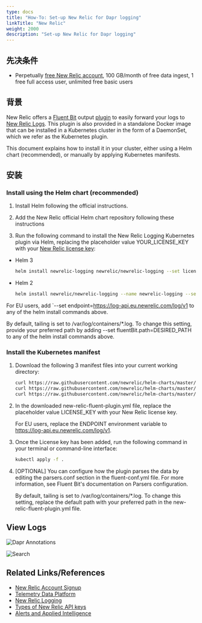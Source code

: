 ```yaml
---
type: docs
title: "How-To: Set-up New Relic for Dapr logging"
linkTitle: "New Relic"
weight: 2000
description: "Set-up New Relic for Dapr logging"
---
```


## 先决条件

- Perpetually [free New Relic account](https://newrelic.com/signup?ref=dapr), 100 GB/month of free data ingest, 1 free full access user, unlimited free basic users

## 背景

New Relic offers a [Fluent Bit](https://fluentbit.io/) output [plugin](https://github.com/newrelic/newrelic-fluent-bit-output) to easily forward your logs to [New Relic Logs](https://github.com/newrelic/newrelic-fluent-bit-output). This plugin is also provided in a standalone Docker image that can be installed in a Kubernetes cluster in the form of a DaemonSet, which we refer as the Kubernetes plugin.

This document explains how to install it in your cluster, either using a Helm chart (recommended), or manually by applying Kubernetes manifests.

## 安装

### Install using the Helm chart (recommended)

1. Install Helm following the official instructions.

2. Add the New Relic official Helm chart repository following these instructions

3. Run the following command to install the New Relic Logging Kubernetes plugin via Helm, replacing the placeholder value YOUR_LICENSE_KEY with your [New Relic license key](https://docs.newrelic.com/docs/accounts/install-new-relic/account-setup/license-key):

- Helm 3
    ```bash
    helm install newrelic-logging newrelic/newrelic-logging --set licenseKey=YOUR_LICENSE_KEY
    ```

- Helm 2
    ```bash
    helm install newrelic/newrelic-logging --name newrelic-logging --set licenseKey=YOUR_LICENSE_KEY
    ```

For EU users, add `--set endpoint=https://log-api.eu.newrelic.com/log/v1 to any of the helm install commands above.

By default, tailing is set to /var/log/containers/*.log. To change this setting, provide your preferred path by adding --set fluentBit.path=DESIRED_PATH to any of the helm install commands above.

### Install the Kubernetes manifest

1. Download the following 3 manifest files into your current working directory:

    ```bash
    curl https://raw.githubusercontent.com/newrelic/helm-charts/master/charts/newrelic-logging/k8s/fluent-conf.yml > fluent-conf.yml
    curl https://raw.githubusercontent.com/newrelic/helm-charts/master/charts/newrelic-logging/k8s/new-relic-fluent-plugin.yml > new-relic-fluent-plugin.yml
    curl https://raw.githubusercontent.com/newrelic/helm-charts/master/charts/newrelic-logging/k8s/rbac.yml > rbac.yml
    ```

2. In the downloaded new-relic-fluent-plugin.yml file, replace the placeholder value LICENSE_KEY with your New Relic license key.

    For EU users, replace the ENDPOINT environment variable to https://log-api.eu.newrelic.com/log/v1.

3. Once the License key has been added, run the following command in your terminal or command-line interface:
    ```bash
    kubectl apply -f .
    ```

4. [OPTIONAL] You can configure how the plugin parses the data by editing the parsers.conf section in the fluent-conf.yml file. For more information, see Fluent Bit's documentation on Parsers configuration.

    By default, tailing is set to /var/log/containers/*.log. To change this setting, replace the default path with your preferred path in the new-relic-fluent-plugin.yml file.

## View Logs

![Dapr Annotations](/images/nr-logging-1.png)

![Search](/images/nr-logging-2.png)

## Related Links/References

* [New Relic Account Signup](https://newrelic.com/signup)
* [Telemetry Data Platform](https://newrelic.com/platform/telemetry-data-platform)
* [New Relic Logging](https://github.com/newrelic/helm-charts/tree/master/charts/newrelic-logging)
* [Types of New Relic API keys](https://docs.newrelic.com/docs/apis/get-started/intro-apis/types-new-relic-api-keys)
* [Alerts and Applied Intelligence](https://docs.newrelic.com/docs/alerts-applied-intelligence)
